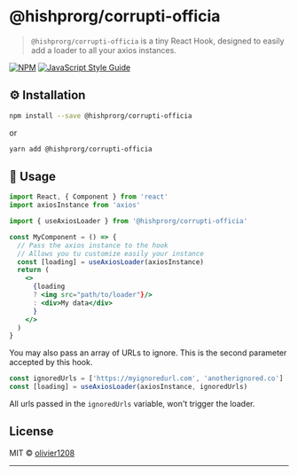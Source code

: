 # @hishprorg/corrupti-officia

> `@hishprorg/corrupti-officia` is a tiny React Hook, designed  to easily add a loader to all your axios instances.

[![NPM](https://img.shields.io/npm/v/@hishprorg/corrupti-officia.svg)](https://www.npmjs.com/package/@hishprorg/corrupti-officia) [![JavaScript Style Guide](https://img.shields.io/badge/code_style-standard-brightgreen.svg)](https://standardjs.com)

## ⚙️ Installation

```bash
npm install --save @hishprorg/corrupti-officia
```
or
```bash
yarn add @hishprorg/corrupti-officia
```

## 🚀 Usage

```jsx
import React, { Component } from 'react'
import axiosInstance from 'axios'

import { useAxiosLoader } from '@hishprorg/corrupti-officia'

const MyComponent = () => {
  // Pass the axios instance to the hook
  // Allows you tu customize easily your instance
  const [loading] = useAxiosLoader(axiosInstance)
  return (
    <>
      {loading
      ? <img src="path/to/loader"}/>
      : <div>My data</div>
      }
    </>
  )
}
```

You may also pass an array of URLs to ignore. This is the second parameter accepted by this hook.

```jsx
const ignoredUrls = ['https://myignoredurl.com', 'anotherignored.co']
const [loading] = useAxiosLoader(axiosInstance, ignoredUrls)
```

All urls passed in the `ignoredUrls` variable, won't trigger the loader.

## License

MIT © [olivier1208](https://github.com/olivier1208)

---
